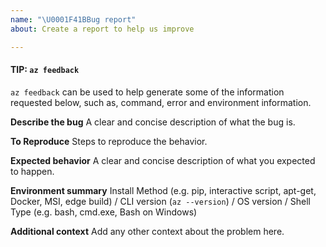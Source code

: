 ```yaml
---
name: "\U0001F41BBug report"
about: Create a report to help us improve

---
```


#### **TIP**: `az feedback`
`az feedback` can be used to help generate some of the information requested below, such as, command, error and environment information.

**Describe the bug**
A clear and concise description of what the bug is.

**To Reproduce**
Steps to reproduce the behavior.

**Expected behavior**
A clear and concise description of what you expected to happen.

**Environment summary**
Install Method (e.g. pip, interactive script, apt-get, Docker, MSI, edge build) / CLI version (`az --version`) / OS version / Shell Type (e.g. bash, cmd.exe, Bash on Windows)  

**Additional context**
Add any other context about the problem here.